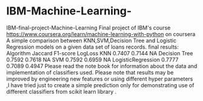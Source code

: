 # IBM-Machine-Learning-

IBM-final-project-Machine-Learning  Final project of IBM's course https://www.coursera.org/learn/machine-learning-with-python on coursera  A simple comparison between KNN,SVM,Decision Tree and Logistic Regression models on a given data set of loans records. final results:  Algorithm	Jaccard	F1-score	LogLoss KNN	0.7407	0.7144	NA Decision Tree	0.7592	0.7618	NA SVM	0.7592	0.6959	NA LogisticRegression	0.7777	0.7089	0.4947 Please read the note book for information about the data and implementation of classifiers used.  Please note that results may be improved by engineering new features or using different hyper parameters ,I have tried just to create a simple prediction only for demonstrating use of different classifiers from scikit learn library .
